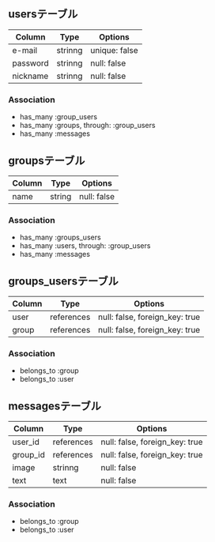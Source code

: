 ## usersテーブル
|Column|Type|Options|
|------|----|-------|
|e-mail|strinng|unique: false|
|password|strinng|null: false|
|nickname|strinng|null: false|
### Association
- has_many :group_users
- has_many :groups, through: :group_users
- has_many :messages

## groupsテーブル
|Column|Type|Options|
|------|----|-------|
|name|string|null: false|
### Association
- has_many :groups_users
- has_many :users, through: :group_users
- has_many :messages

## groups_usersテーブル
|Column|Type|Options|
|------|----|-------|
|user|references|null: false, foreign_key: true|
|group|references|null: false, foreign_key: true|
### Association
- belongs_to :group
- belongs_to :user

## messagesテーブル
|Column|Type|Options|
|------|----|-------|
|user_id|references|null: false, foreign_key: true|
|group_id|references|null: false, foreign_key: true|
|image|strinng|null: false|
|text|text|null: false|
### Association
- belongs_to :group
- belongs_to :user